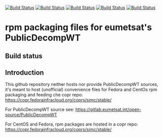 [![Build Status](https://simc.arpae.it/moncic-ci/PublicDecompWT-rpm/rocky8.png)](https://simc.arpae.it/moncic-ci/PublicDecompWT-rpm/)
[![Build Status](https://simc.arpae.it/moncic-ci/PublicDecompWT-rpm/rocky9.png)](https://simc.arpae.it/moncic-ci/PublicDecompWT-rpm/)
[![Build Status](https://simc.arpae.it/moncic-ci/PublicDecompWT-rpm/fedora40.png)](https://simc.arpae.it/moncic-ci/PublicDecompWT-rpm/)
[![Build Status](https://simc.arpae.it/moncic-ci/PublicDecompWT-rpm/fedora42.png)](https://simc.arpae.it/moncic-ci/PublicDecompWT-rpm/)
[![Build Status](https://copr.fedorainfracloud.org/coprs/simc/stable/package/PublicDecompWT/status_image/last_build.png)](https://copr.fedorainfracloud.org/coprs/simc/stable/package/PublicDecompWT/)

# rpm packaging files for eumetsat's PublicDecompWT

## Build status

## Introduction

This github repository neither hosts nor provide PublicDecompWT sources, it's meant to
host (unofficial) convenience files for Fedora and CentOs rpm packaging and
feeding che copr repo: https://copr.fedorainfracloud.org/coprs/simc/stable/

For PublicDecompWT source see:
https://gitlab.eumetsat.int/open-source/PublicDecompWT

For CentOS and Fedora, rpm packages are hosted in a copr repo:
https://copr.fedorainfracloud.org/coprs/simc/stable/
